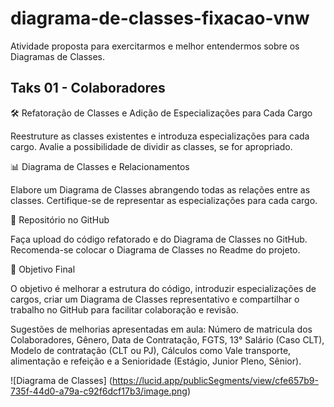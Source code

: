 # diagrama-de-classes-fixacao-vnw
Atividade proposta para exercitarmos e melhor entendermos sobre os Diagramas de Classes. 

## Taks 01 - Colaboradores

🛠️ Refatoração de Classes e Adição de Especializações para Cada Cargo

Reestruture as classes existentes e introduza especializações para cada cargo. Avalie a possibilidade de dividir as classes, se for apropriado.

📊 Diagrama de Classes e Relacionamentos

Elabore um Diagrama de Classes abrangendo todas as relações entre as classes. Certifique-se de representar as especializações para cada cargo.

📁 Repositório no GitHub

Faça upload do código refatorado e do Diagrama de Classes no GitHub. Recomenda-se colocar o Diagrama de Classes no Readme do projeto.

🚀 Objetivo Final

O objetivo é melhorar a estrutura do código, introduzir especializações de cargos, criar um Diagrama de Classes representativo e compartilhar o trabalho no GitHub para facilitar colaboração e revisão.

Sugestões de melhorias apresentadas em aula: Número de matricula dos Colaboradores, Gênero, Data de Contratação, FGTS, 13° Salário (Caso CLT), Modelo de contratação (CLT ou PJ), Cálculos como Vale transporte, alimentação e refeição e a Senioridade (Estágio, Junior Pleno, Sênior).

![Diagrama de Classes] (https://lucid.app/publicSegments/view/cfe657b9-735f-44d0-a79a-c92f6dcf17b3/image.png)
